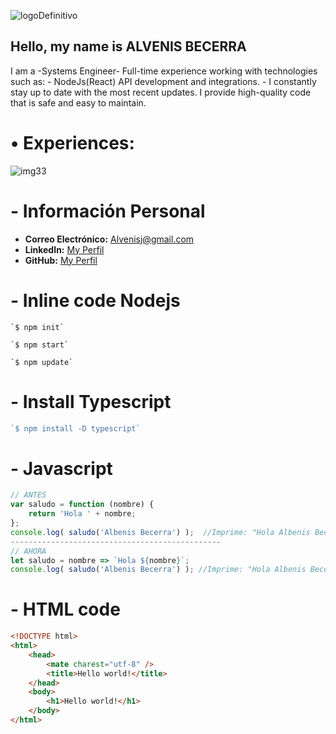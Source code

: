![logoDefinitivo](https://github.com/Alvenisj/Alvenisj/assets/58892711/fd4708a5-f03d-41a9-80bc-342dc138f8ea)
## Hello, my name is  ALVENIS BECERRA
  I am a -Systems Engineer- Full-time experience working with technologies such as: - NodeJs(React) API development and integrations. - I constantly stay up to date with the most recent updates. I provide high-quality code that is safe and easy to maintain.
#  &bull; **Experiences:**
![img33](https://github.com/Alvenisj/Alvenisj/assets/58892711/9c7f2e37-80a2-4be2-8aca-2cd214f9169f)


#  - **Información Personal**
- **Correo Electrónico:** Alvenisj@gmail.com
- **LinkedIn:** [My Perfil](https://www.linkedin.com/in/alvenis-becerra-ingenieria-sistemas)
- **GitHub:** [My Perfil](https://github.com/Alvenisj)

#  - **Inline code Nodejs**
``` Node Js
`$ npm init`

`$ npm start`

`$ npm update`

```

#  - **Install Typescript**
``` Typescript
`$ npm install -D typescript`
```

#  - **Javascript**
```javascript
// ANTES
var saludo = function (nombre) {
	return 'Hola ' + nombre;
};
console.log( saludo('Albenis Becerra') );  //Imprime: "Hola Albenis Becerra"
-----------------------------------------------
// AHORA
let saludo = nombre => `Hola ${nombre}`;
console.log( saludo('Albenis Becerra') ); //Imprime: "Hola Albenis Becerra"
```

#  - **HTML code**
```html
<!DOCTYPE html>
<html>
    <head>
        <mate charest="utf-8" />
        <title>Hello world!</title>
    </head>
    <body>
        <h1>Hello world!</h1>
    </body>
</html>
```
